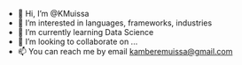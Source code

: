 - 👋 Hi, I’m @KMuissa
- 👀 I’m interested in languages, frameworks, industries
- 🌱 I’m currently learning Data Science
- 💞️ I’m looking to collaborate on ...
- 📫 You can reach me by email kamberemuissa@gmail.com

<!---
KMuissa/KMuissa is a ✨ special ✨ repository because its `README.md` (this file) appears on your GitHub profile.
You can click the Preview link to take a look at your changes.
--->
